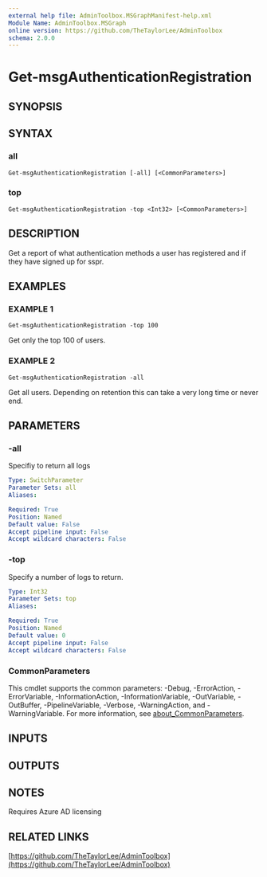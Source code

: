 ```yaml
---
external help file: AdminToolbox.MSGraphManifest-help.xml
Module Name: AdminToolbox.MSGraph
online version: https://github.com/TheTaylorLee/AdminToolbox
schema: 2.0.0
---
```


# Get-msgAuthenticationRegistration

## SYNOPSIS

## SYNTAX

### all
```
Get-msgAuthenticationRegistration [-all] [<CommonParameters>]
```

### top
```
Get-msgAuthenticationRegistration -top <Int32> [<CommonParameters>]
```

## DESCRIPTION
Get a report of what authentication methods a user has registered and if they have signed up for sspr.

## EXAMPLES

### EXAMPLE 1
```
Get-msgAuthenticationRegistration -top 100
```

Get only the top 100 of users.

### EXAMPLE 2
```
Get-msgAuthenticationRegistration -all
```

Get all users.
Depending on retention this can take a very long time or never end.

## PARAMETERS

### -all
Specifiy to return all logs

```yaml
Type: SwitchParameter
Parameter Sets: all
Aliases:

Required: True
Position: Named
Default value: False
Accept pipeline input: False
Accept wildcard characters: False
```

### -top
Specify a number of logs to return.

```yaml
Type: Int32
Parameter Sets: top
Aliases:

Required: True
Position: Named
Default value: 0
Accept pipeline input: False
Accept wildcard characters: False
```

### CommonParameters
This cmdlet supports the common parameters: -Debug, -ErrorAction, -ErrorVariable, -InformationAction, -InformationVariable, -OutVariable, -OutBuffer, -PipelineVariable, -Verbose, -WarningAction, and -WarningVariable. For more information, see [about_CommonParameters](http://go.microsoft.com/fwlink/?LinkID=113216).

## INPUTS

## OUTPUTS

## NOTES
Requires Azure AD licensing

## RELATED LINKS

[https://github.com/TheTaylorLee/AdminToolbox](https://github.com/TheTaylorLee/AdminToolbox)

